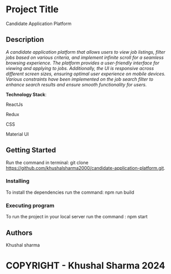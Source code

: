 # Project Title

Candidate Application Platform

## Description

 *A candidate application platform that allows users to view job listings, filter jobs based on various criteria, and implement infinite scroll for a seamless browsing experience. The platform provides a user-friendly interface for viewing and applying to jobs. Additionally, the UI is responsive across different screen sizes, ensuring optimal user experience on mobile devices. Various constraints have been implemented on the job search filter to enhance search results and ensure smooth functionality for users.*

**Technology Stack**:

ReactJs

Redux

CSS

Material UI

## Getting Started

Run the command in terminal: git clone https://github.com/khushalsharma2000/candidate-application-platform.git.

### Installing

To install the dependencies run the command: npm run build

### Executing program

To run the project in your local server run the command : npm start

## Authors

Khushal sharma


# COPYRIGHT - Khushal Sharma 2024
